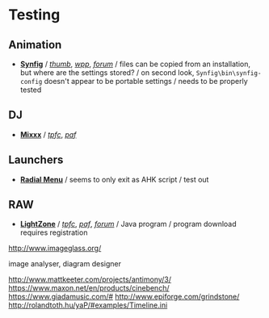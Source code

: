 
# Testing

## Animation
* [**Synfig**](http://www.synfig.org/cms/) / [*thumb*](http://www.thumbapps.org/2016/06/Synfig-Studio-2D-vector-animation-32-64-bit-portable.html), [*wpp*](http://www.winpenpack.com/en/download.php?view.1275), [*forum*](http://www.synfig.org/forums/viewtopic.php?t=9475) / files can be copied from an installation, but where are the settings stored? / on second look, `Synfig\bin\synfig-config` doesn't appear to be portable settings / needs to be properly tested

## DJ
* [**Mixxx**](http://www.mixxx.org/) / [*tpfc*](https://www.portablefreeware.com/forums/viewtopic.php?p=16222), [*paf*](https://github.com/GordCaswell/mixxxportable)

## Launchers
* [**Radial Menu**](https://autohotkey.com/boards/viewtopic.php?f=6&t=12078) / seems to only exit as AHK script / test out

## RAW
* [**LightZone**](http://lightzoneproject.org/) / [*tpfc*](https://www.portablefreeware.com/forums/viewtopic.php?p=80727), [*paf*](http://portableapps.com/node/37765), [*forum*](http://lightzoneproject.org/lorum/lz-portable) / Java program / program download requires registration

http://www.imageglass.org/

image analyser, diagram designer

http://www.mattkeeter.com/projects/antimony/3/
https://www.maxon.net/en/products/cinebench/
https://www.giadamusic.com/#
http://www.epiforge.com/grindstone/
http://rolandtoth.hu/yaP/#examples/Timeline.ini







